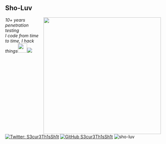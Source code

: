 
<!--
**sho-luv/sho-luv** is a ✨ _special_ ✨ repository because its `README.md` (this file) appears on your GitHub profile.

Here are some ideas to get you started:

- 🔭 I’m currently working on ...
- 🌱 I’m currently learning ...
- 👯 I’m looking to collaborate on ...
- 🤔 I’m looking for help with ...
- 💬 Ask me about ...
- 📫 How to reach me: ...
- 😄 Pronouns: ...
- ⚡ Fun fact: ...
-->



<h2>Sho-Luv</h2>
<img align='right' src="https://github-readme-stats.vercel.app/api?username=sho-luv&&count_private=true&show_icons=true&theme=dark" width="380">
<p><em>10+ years penetration testing<br>
  I code from time to time, I hack things<img src="https://media.giphy.com/media/WUlplcMpOCEmTGBtBW/giphy.gif" width="30"><img src="https://avatars.githubusercontent.com/u/1679089?s=15"> 
</em></p>


[![Twitter: S3cur3Th1sSh1t](https://img.shields.io/twitter/follow/sho_luv?style=flat-square)](https://twitter.com/sho_luv)
[![GitHub S3cur3Th1sSh1t](https://img.shields.io/github/followers/sho-luv?label=follow%20github&style=flat-square)](https://github.com/sho-luv)
<img src="https://komarev.com/ghpvc/?username=sho-luv&label=Profile%20views&color=0e75b6&style=flat" alt="sho-luv" />
